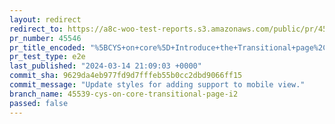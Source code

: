 ```yaml
---
layout: redirect
redirect_to: https://a8c-woo-test-reports.s3.amazonaws.com/public/pr/45546/e2e/index.html
pr_number: 45546
pr_title_encoded: "%5BCYS+on+core%5D+Introduce+the+Transitional+page%2C+i2"
pr_test_type: e2e
last_published: "2024-03-14 21:09:03 +0000"
commit_sha: 9629da4eb977fd9d7fffeb55b0cc2dbd9066ff15
commit_message: "Update styles for adding support to mobile view."
branch_name: 45539-cys-on-core-transitional-page-i2
passed: false
---
```

